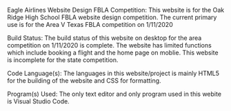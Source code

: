 Eagle Airlines Website Design FBLA Competition: This website is for the Oak Ridge High School FBLA website design competition. The current primary use is for the Area V Texas FBLA competition on 1/11/2020

Build Status: The build status of this website on desktop for the area competition on 1/11/2020 is complete.  The website has limited functions which include booking a flight and the home page on moblie. This website is incomplete for the state competition.

Code Language(s): The languages in this website/project is mainly HTML5 for the building of the website and CSS for formatting.

Program(s) Used: The only text editor and only program used in this webite is Visual Studio Code.
